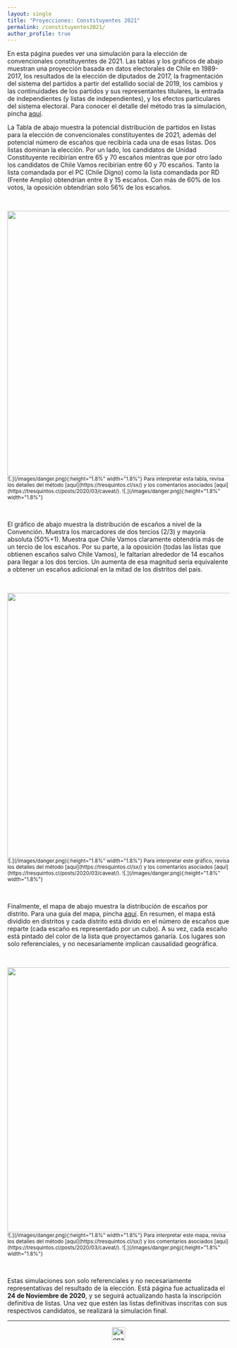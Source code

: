 ```yaml
---
layout: single
title: "Proyecciones: Constituyentes 2021"
permalink: /constituyentes2021/
author_profile: true
---
```


En esta página puedes ver una simulación para la elección de convencionales constituyentes de 2021. Las tablas y los gráficos de abajo muestran una proyección basada en datos electorales de Chile en 1989-2017, los resultados de la elección de diputados de 2017, la fragmentación del sistema del partidos a partir del estallido social de 2019, los cambios y las continuidades de los partidos y sus representantes titulares, la entrada de independientes (y listas de independientes), y los efectos particulares del sistema electoral. Para conocer el detalle del método tras la simulación, pincha [aquí](https://tresquintos.cl/sx/).

La Tabla de abajo muestra la potencial distribución de partidos en listas para la elección de convencionales constituyentes de 2021, además del potencial número de escaños que recibiría cada una de esas listas. Dos listas dominan la elección. Por un lado, los candidatos de Unidad Constituyente recibirían entre 65 y 70 escaños mientras que por otro lado los candidatos de Chile Vamos recibirían entre 60 y 70 escaños. Tanto la lista comandada por el PC (Chile Digno) como la lista comandada por RD (Frente Amplio) obtendrían entre 8 y 15 escaños. Con más de 60% de los votos, la oposición obtendrían solo 56% de los escaños.

&nbsp;  

<div align="center">
<img width="600" src="https://tresquintos.cl/images/constituyente2021/resultados.png" >
</div>
<sub>![.](/images/danger.png){:height="1.8%" width="1.8%"} Para interpretar esta tabla, revisa los detalles del método [aquí](https://tresquintos.cl/sx/) y los comentarios asociados [aquí](https://tresquintos.cl/posts/2020/03/caveat/). ![.](/images/danger.png){:height="1.8%" width="1.8%"} </sub>

&nbsp;  

El gráfico de abajo muestra la distribución de escaños a nivel de la Convención. Muestra los marcadores de dos tercios (2/3) y mayoría absoluta (50%+1). Muestra que Chile Vamos claramente obtendría más de un tercio de los escaños. Por su parte, a la oposición (todas las listas que obtienen escaños salvo Chile Vamos), le faltarían alrededor de 14 escaños para llegar a los dos tercios. Un aumenta de esa magnitud sería equivalente a obtener un escaños adicional en la mitad de los distritos del país.

&nbsp;  

<div align="center">
<img width="600" src="https://tresquintos.cl/images/constituyente2021/mapa_congreso.png" >
</div>
<sub>![.](/images/danger.png){:height="1.8%" width="1.8%"} Para interpretar este gráfico, revisa los detalles del método [aquí](https://tresquintos.cl/sx/) y los comentarios asociados [aquí](https://tresquintos.cl/posts/2020/03/caveat/). ![.](/images/danger.png){:height="1.8%" width="1.8%"} </sub>

&nbsp;  

Finalmente, el mapa de abajo muestra la distribución de escaños por distrito. Para una guía del mapa, pincha [aquí](https://tresquintos.cl/guia/). En resumen, el mapa está dividido en distritos y cada distrito está divido en el número de escaños que reparte (cada escaño es representado por un cubo). A su vez, cada escaño está pintado del color de la lista que proyectamos ganaría. Los lugares son solo referenciales, y no necesariamente implican causalidad geográfica.

&nbsp;  

<div align="center">
<img width="600" src="https://tresquintos.cl/images/constituyente2021/mapa_chile.png" >
</div>
<sub>![.](/images/danger.png){:height="1.8%" width="1.8%"} Para interpretar este mapa, revisa los detalles del método [aquí](https://tresquintos.cl/sx/) y los comentarios asociados [aquí](https://tresquintos.cl/posts/2020/03/caveat/). ![.](/images/danger.png){:height="1.8%" width="1.8%"} </sub>


&nbsp;  

Estas simulaciones son solo referenciales y no necesariamente representativas del resultado de la elección. Está página fue actualizada el **24 de Noviembre de 2020**, y se seguirá actualizando hasta la inscripción definitiva de listas. Una vez que estén las listas definitivas inscritas con sus respectivos candidatos, se realizará la simulación final.

---

<!-- NES -->
<style>
.aligncenter {
    text-align: center;
}
</style>
<p class="aligncenter">
    <img src="/images/nes.png" width="30" height="30" alt="konami" />
</p>
<script src="/js/topsecret.js"></script>


<!-- Favicon -->
<link rel="apple-touch-icon" sizes="180x180" href="/apple-touch-icon.png">
<link rel="icon" type="image/png" sizes="32x32" href="/favicon-32x32.png">
<link rel="icon" type="image/png" sizes="16x16" href="/favicon-16x16.png">
<link rel="manifest" href="/site.webmanifest">
<link rel="mask-icon" href="/safari-pinned-tab.svg" color="#5bbad5">
<meta name="msapplication-TileColor" content="#b91d47">
<meta name="theme-color" content="#ffffff">
